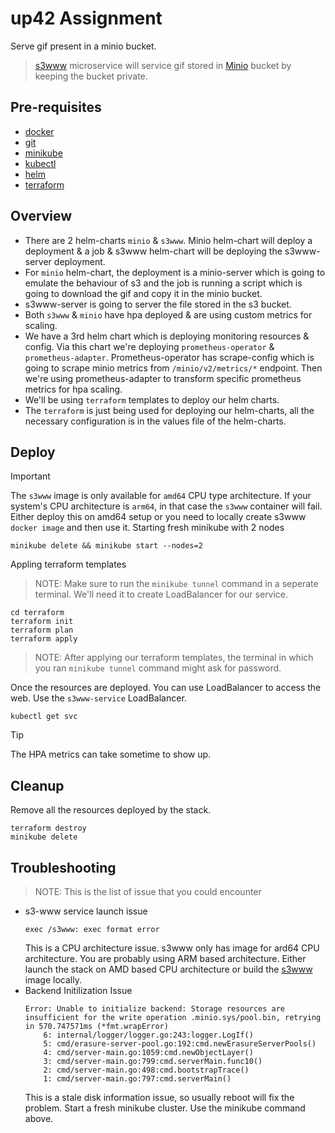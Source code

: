 up42 Assignment
===============

Serve gif present in a minio bucket.

> [s3www](https://github.com/harshavardhana/s3www) microservice will service gif stored in [Minio](https://min.io/docs/minio/container/index.html) bucket by keeping the bucket private.

## Pre-requisites
- [docker](https://docs.docker.com/engine/install/)
- [git](https://git-scm.com/book/en/v2/Getting-Started-Installing-Git)
- [minikube](https://minikube.sigs.k8s.io/docs/start/)
- [kubectl](https://kubernetes.io/docs/tasks/tools/install-kubectl-linux/)
- [helm](https://helm.sh/docs/intro/install/)
- [terraform](https://developer.hashicorp.com/terraform/tutorials/aws-get-started/install-cli)

## Overview

- There are 2 helm-charts `minio` & `s3www`. Minio helm-chart will deploy a deployment & a job & s3www helm-chart will be deploying the s3www-server deployment.
- For `minio` helm-chart, the deployment is a minio-server which is going to emulate the behaviour of s3 and the job is running a script which is going to download the gif and copy it in the minio bucket.
- s3www-server is going to server the file stored in the s3 bucket.
- Both `s3www` & `minio` have hpa deployed & are using custom metrics for scaling.
- We have a 3rd helm chart which is deploying monitoring resources & config. Via this chart we're deploying `prometheus-operator` & `prometheus-adapter`. Prometheus-operator has scrape-config which is going to scrape minio metrics from `/minio/v2/metrics/*` endpoint. Then we're using prometheus-adapter to transform specific prometheus metrics for hpa scaling.
- We'll be using `terraform` templates to deploy our helm charts. 
- The `terraform` is just being used for deploying our helm-charts, all the necessary configuration is in the values file of the helm-charts.

## Deploy
> [!IMPORTANT]
> The `s3www` image is only available for `amd64` CPU type architecture. If your system's CPU architecture is `arm64`, in that case the `s3www` container will fail. Either deploy this on amd64 setup or you need to locally create s3www `docker image` and then use it.
Starting fresh minikube with 2 nodes
```
minikube delete && minikube start --nodes=2
```

Appling terraform templates
> NOTE: Make sure to run the `minikube tunnel` command in a seperate terminal. We'll need it to create LoadBalancer for our service.
```
cd terraform
terraform init
terraform plan
terraform apply
```
> NOTE: After applying our terraform templates, the terminal in which you ran `minikube tunnel` command might ask for password.

Once the resources are deployed. You can use LoadBalancer to access the web.
Use the `s3www-service` LoadBalancer.
```
kubectl get svc
```
> [!TIP]
> The HPA metrics can take sometime to show up.

## Cleanup
Remove all the resources deployed by the stack.
```
terraform destroy
minikube delete
```

## Troubleshooting
> NOTE: This is the list of issue that you could encounter
- s3-www service launch issue
    ```
    exec /s3www: exec format error
    ```
    This is a CPU architecture issue. s3www only has image for ard64 CPU architecture. You are probably using ARM based architecture.
    Either launch the stack on AMD based CPU architecture or build the [s3www](https://github.com/harshavardhana/s3www) image locally.  
- Backend Initilization Issue
    ```
    Error: Unable to initialize backend: Storage resources are insufficient for the write operation .minio.sys/pool.bin, retrying in 570.747571ms (*fmt.wrapError)
        6: internal/logger/logger.go:243:logger.LogIf()
        5: cmd/erasure-server-pool.go:192:cmd.newErasureServerPools()
        4: cmd/server-main.go:1059:cmd.newObjectLayer()
        3: cmd/server-main.go:799:cmd.serverMain.func10()
        2: cmd/server-main.go:498:cmd.bootstrapTrace()
        1: cmd/server-main.go:797:cmd.serverMain()
    ```
    This is a stale disk information issue, so usually reboot will fix the problem.
    Start a fresh minikube cluster. Use the minikube command above.
